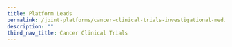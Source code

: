 ```yaml
---
title: Platform Leads
permalink: /joint-platforms/cancer-clinical-trials-investigational-medicine-units/platform-leads/
description: ""
third_nav_title: Cancer Clinical Trials
---
```

